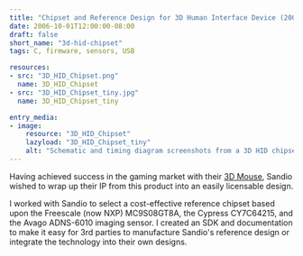 ```yaml
---
title: "Chipset and Reference Design for 3D Human Interface Device (2006)"
date: 2006-10-01T12:00:00-08:00
draft: false
short_name: "3d-hid-chipset"
tags: C, firmware, sensors, USB

resources:
- src: "3D_HID_Chipset.png"
  name: 3D_HID_Chipset
- src: "3D_HID_Chipset_tiny.jpg"
  name: 3D_HID_Chipset_tiny

entry_media:
- image:
    resource: "3D_HID_Chipset"
    lazyload: "3D_HID_Chipset_tiny"
    alt: "Schematic and timing diagram screenshots from a 3D HID chipset design"
---
```

Having achieved success in the gaming market with their [3D Mouse](#3d-mouse), Sandio wished to wrap up their IP from this product into an easily licensable design.

I worked with Sandio to select a cost-effective reference chipset based upon the Freescale (now NXP) MC9S08GT8A, the Cypress CY7C64215, and the Avago ADNS-6010 imaging sensor. I created an SDK and documentation to make it easy for 3rd parties to manufacture Sandio's reference design or integrate the technology into their own designs.
